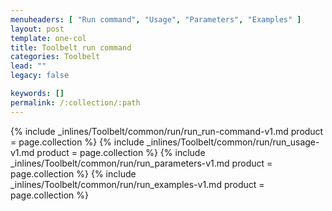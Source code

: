 ```yaml
---
menuheaders: [ "Run command", "Usage", "Parameters", "Examples" ]
layout: post
template: one-col
title: Toolbelt run command
categories: Toolbelt
lead: ""
legacy: false

keywords: []
permalink: /:collection/:path
---
```





<a href="#run-command"></a>{% include _inlines/Toolbelt/common/run/run_run-command-v1.md  product = page.collection %}
<a href="#usage"></a>{% include _inlines/Toolbelt/common/run/run_usage-v1.md  product = page.collection %}
<a href="#parameters"></a>{% include _inlines/Toolbelt/common/run/run_parameters-v1.md  product = page.collection %}
<a href="#examples"></a>{% include _inlines/Toolbelt/common/run/run_examples-v1.md  product = page.collection %}